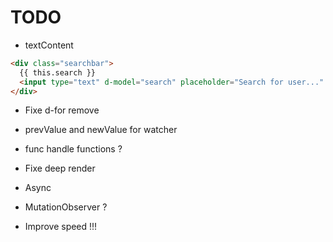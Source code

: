 # TODO

- textContent

```html
<div class="searchbar">
  {{ this.search }}
  <input type="text" d-model="search" placeholder="Search for user..." />
</div>
```

- Fixe d-for remove
- prevValue and newValue for watcher
- func handle functions ?
- Fixe deep render

- Async
- MutationObserver ?
- Improve speed !!!
